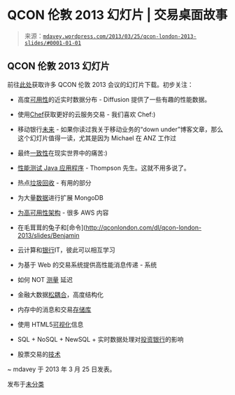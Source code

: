 <!--yml

category: 未分类

date: 2024-05-18 06:29:08

-->

# QCON 伦敦 2013 幻灯片 | 交易桌面故事

> 来源：[`mdavey.wordpress.com/2013/03/25/qcon-london-2013-slides/#0001-01-01`](https://mdavey.wordpress.com/2013/03/25/qcon-london-2013-slides/#0001-01-01)

## QCON 伦敦 2013 幻灯片

前往[此处](http://qconlondon.com/london-2013/schedule/wednesday.jsp)获取许多 QCON 伦敦 2013 会议的幻灯片下载。初步关注：

+   高度[可用性](http://qconlondon.com/dl/qcon-london-2013/slides/DarachEnnis_HighlyAvailableNearRealTimeDataDistributionBeyondTheNetworkEdge.pdf)的近实时数据分布 - Diffusion 提供了一些有趣的性能数据。

+   使用[Chef](http://qconlondon.com/dl/qcon-london-2013/slides/StephenNelson-Smith_CookingOnGasHowToUseChefToGetABetterCloudDeal.pdf)获取更好的云服务交易 - 我们喜欢 Chef:)

+   移动银行[未来](http://qconlondon.com/dl/qcon-london-2013/slides/MichaelNuciforo_TheFutureOfMobileBanking.pdf) - 如果你读过我关于移动业务的“down under”博客文章，那么这个幻灯片值得一读，尤其是因为 Michael 在 ANZ 工作过

+   最终[一致性](http://qconlondon.com/dl/qcon-london-2013/slides/ChrisMolozian_EventualConsistencyInTheRealWorld.pdf)在现实世界中的痛苦:)

+   [性能测试 Java 应用程序](http://qconlondon.com/dl/qcon-london-2013/slides/MartinThompson_PerformanceTestingJavaApplications.pdf) - Thompson 先生。这就不用多说了。

+   热点[垃圾回收](http://qconlondon.com/dl/qcon-london-2013/slides/MartijnVerburg_GarbageCollectionTheUsefulParts.pdf) - 有用的部分

+   为大量[数据](http://qconlondon.com/dl/qcon-london-2013/slides/AlvinRichards_ScalingForHumongousAmountsOfDataWithMongoDB.pdf)进行扩展 MongoDB

+   [为高可用性架构](http://qconlondon.com/dl/qcon-london-2013/slides/AttilaNarin_ArchitectingForHighAvailability.pdf) - 很多 AWS 内容

+   在毛茸茸的兔子和[命令](http://qconlondon.com/dl/qcon-london-2013/slides/Benjamin

+   云计算和[银行](http://qconlondon.com/dl/qcon-london-2013/slides/RichardCroucher_CloudAndBankingITEachCanLearnFromTheOther.pdf)IT，彼此可以相互学习

+   为基于 Web 的交易系统提供高性能消息传递 - 系统

+   如何 NOT [测量](http://qconlondon.com/dl/qcon-london-2013/slides/GilTene_HowNOTToMeasureLatency.pdf) 延迟

+   金融大数据[松耦合](http://qconlondon.com/dl/qcon-london-2013/slides/AndrewElmore_FinancialBigDataLooselyCoupledHighlyStructured.pdf)，高度结构化

+   内存中的消息和交易[存储库](http://qconlondon.com/dl/qcon-london-2013/slides/JohnTDavies_InMemoryMessageTradeRepositories.pdf)

+   使用 HTML5[可视化](http://qconlondon.com/dl/qcon-london-2013/slides/DioSynodinos_VisualizingInformationWithHTML5.pdf)信息

+   SQL + NoSQL + NewSQL + 实时数据处理对[投资银行](http://qconlondon.com/dl/qcon-london-2013/slides/AshwaniRoy_and_CharlesCai_IntegratingSQLNoSQLNewSQLRealtimeDataIntelligenceForTheFinancialIndustry.pdf)的影响

+   股票交易的[技术](http://qconlondon.com/dl/qcon-london-2013/slides/JohnOHara_TheTechnologyBehindAnEquityTrade.pdf)

~ mdavey 于 2013 年 3 月 25 日发表。

发布于[未分类](https://mdavey.wordpress.com/category/uncategorized/)
